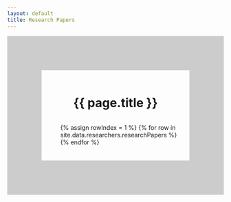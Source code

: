 ```yaml
---
layout: default
title: Research Papers
---
```

<style>
  .carousel-inner {
    display: flex;
    flex-wrap: nowrap;
    overflow-x: auto;
    -webkit-overflow-scrolling: touch;
  }
  .row-content {
    /* max-height: 300px; */
    overflow: hidden;
    word-break: break-word;
  }
  .carousel-inner img {
    flex: 0 0 auto;
    width: auto;
    max-height: 200px; /* Adjust the maximum height as needed */
    object-fit: contain;
    margin-right: 10px; /* Adjust the spacing between images */
  }
</style>

<script>
  function checkEmail(email){
    const urlParams = new URLSearchParams(window.location.search);
    const emailToCheck = urlParams.get('email');
    return emailToCheck ===(email);
  }
  function getEmail(){
    const urlParams = new URLSearchParams(window.location.search);
    const email = urlParams.get('email');
    console.log(`get email log: ${email}`)
    return email
  }
    function onLoad(){
    const urlParams = new URLSearchParams(window.location.search);
    const email = urlParams.get('email');
     console.log("Onload labPage")
    localStorage.setItem("email",email)
  }

  function compare(email1,email2){
    return email1 ===(email2);
  }
  let html2;
  let emailstored;
</script>

<div style="display: flex; flex-direction: column; align-items: left; border: 80px solid #ccc; padding: 20px;" onload="onLoad()">
<script type="text/javascript">
onLoad();
</script>
<h1 style="text-align: center;">{{ page.title }}</h1>
<ul>
  {% assign rowIndex = 1 %}
  {% for row in site.data.researchers.researchPapers %}
    <script>
        console.log("inside lab page recent publications");
        if(compare(localStorage.getItem("email"),`{{row.email}}`)){
        html2= `<div style="text-align: left; margin-bottom: 20px; border-bottom: 1px solid #ccc; padding-bottom: 10px;"> <a href="{{ row.DOI }}" target="_blank" style="text-decoration: none; color: inherit; display: inline-block;"><div style="margin-left: 20px;">&bull; <span style="/*font-weight: bold*/;font-family: arial">{{ row.Authors | replace:',', ', ' }}:</span> </div><div style="/*font-weight: bold*/;font-family: arial; margin-top: 5px; margin-left: 20px;"> {{ row.Title }}</div><div style="font-size: 18px; margin-left: 20px;"> <span style="text-decoration: underline;">{{ row.Journal }}</span>, <span style="text-decoration: underline;">{{ row.Volume }}</span></div></a></div>`;
        document.write(html2);
        }
    </script>
  {% endfor %}
</ul>
</div>

<script>
  // Initialize all carousels on the page
  document.addEventListener("DOMContentLoaded", function() {
    const carousels = document.querySelectorAll(".carousel");
    carousels.forEach(function(carousel) {
      carousel.querySelector(".carousel-inner").firstElementChild.classList.add("active");
    });
  });
</script>
